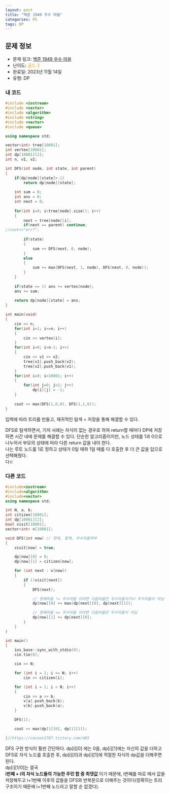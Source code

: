 ```yaml
---
layout: post
title: "백준 1949 우수 마을"
categories: PS
tags: DP
---
```


## 문제 정보
- 문제 링크: [백준 1949 우수 마을](https://www.acmicpc.net/problem/1949)
- 난이도: <span style="color:#FFA500">골드 2</span>
- 완료일: 2023년 11월 14일
- 유형: DP

### 내 코드

```C++
#include <iostream>
#include <vector>
#include <algorithm>
#include <string>
#include <vector>
#include <queue>

using namespace std;

vector<int> tree[10001];
int vertex[10001];
int dp[10001][2];
int n, v1, v2;

int DFS(int node, int state, int parent)
{
	if(dp[node][state]>-1)
		return dp[node][state];
	
	int sum = 0;
	int ans = 0;
	int next = 0;
	
	for(int i=0; i<tree[node].size(); i++)
	{	
		next = tree[node][i];
		if(next == parent) continue;
//cout<<"err?";
		
		if(state)
		{
			sum += DFS(next, 0, node);
		}
		else
		{
			sum += max(DFS(next, 1, node), DFS(next, 0, node));
		}
	}
	
	if(state == 1) ans += vertex[node];
	ans += sum;
	
	return dp[node][state] = ans;
}

int main(void)
{
	cin >> n;
	for(int i=1; i<=n; i++)
	{
		cin >> vertex[i];
	}
	for(int i=0; i<n-1; i++)
	{
		cin >> v1 >> v2;
		tree[v1].push_back(v2);
		tree[v2].push_back(v1);
	}
	for(int i=0; i<10001; i++)
	{
		for(int j=0; j<2; j++)
			dp[i][j] = -1;
	}
	
	cout << max(DFS(1,0,0), DFS(1,1,0));
}
```

입력에 따라 트리를 만들고, 재귀적인 탐색 + 저장을 통해 해결할 수 있다.

DFS로 탐색하면서, 기저 사례는 자식이 없는 경우로 하여 return할 때마다 DP에 저장하면 시간 내에 문제를 해결할 수 있다. 단순한 알고리즘이지만, 노드 상태를 1과 0으로 나누어서 부모의 상태에 따라 다른 return 값을 내야 한다.  
나는 루트 노드를 1로 정하고 상태가 0일 때와 1일 때를 다 호출한 후 더 큰 값을 답으로 선택해줬다.  
다ㄷ  

### 다른 코드

```C++
#include<iostream>
#include<algorithm>
#include<vector>
using namespace std;

int N, a, b;
int citizen[10001];
int dp[10001][2];
bool visit[10001];
vector<int> v[10001];

void DFS(int now) // 현재, 합계, 우수마을여부
{
	visit[now] = true;

	dp[now][0] = 0;
	dp[now][1] = citizen[now];

	for (int next : v[now])
	{
		if (!visit[next])
		{
			DFS(next);

			// 현재마을 != 우수마을 이라면 다음마을은 우수마을이거나 우수마을이 아님
			dp[now][0] += max(dp[next][0], dp[next][1]);

			// 현재마을 == 우수마을 이라면 다음마을은 우수마을이 아님
			dp[now][1] += dp[next][0];
		}
	}
}

int main()
{
	ios_base::sync_with_stdio(0);
	cin.tie(0);

	cin >> N;

	for (int i = 1; i <= N; i++)
		cin >> citizen[i];

	for (int i = 1; i < N; i++)
	{
		cin >> a >> b;
		v[a].push_back(b);
		v[b].push_back(a);
	}

	DFS(1);

	cout << max(dp[1][0], dp[1][1]);

}//https://cocoon1787.tistory.com/485
```

DFS 구현 방식이 훨씬 간단하다. dp[i][0] 에는 0을, dp[i][1]에는 자신의 값을 더하고 DFS로 자식 노드를 호출한 후, dp[i][0]과 dp[i][1]에 적절한 자식의 dp값을 더해주면 된다.  
dp[i][1/0]는 결국   
**i번째 + i의 자식 노드들의 가능한 주민 합 중 최댓값** 이기 때문에, i번째를 따로 떼서 값을 저장해두고 i+1번째 이후의 값들을 DFS와 반복문으로 더해주는 것이다(정확히는 트리 구조이기 때문에 i+1번째 노드라고 말할 순 없겠다). 
